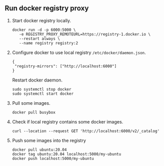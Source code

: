 ## Run docker registry proxy
1. Start docker registry locally.
   ```
   docker run -d -p 6000:5000 \
      -e REGISTRY_PROXY_REMOTEURL=https://registry-1.docker.io \
      --restart always \
      --name registry registry:2
   ```
2. Configure docker to use local registry ``/etc/docker/daemon.json``.
   ```
   {
    "registry-mirrors": ["http://localhost:6000"]
   }
   ```
   Restart docker daemon.
   ```
   sudo systemctl stop docker
   sudo systemctl start docker
   ```
3. Pull some images.
   ```
   docker pull busybox
   ```
4. Check if local registry contains some docker images.
   ```
   curl --location --request GET 'http://localhost:6000/v2/_catalog'
   ```
5. Push some images into the registry
   ```
   docker pull ubuntu:20.04
   docker tag ubuntu:20.04 localhost:5000/my-ubuntu
   docker push localhost:5000/my-ubuntu
   ```
